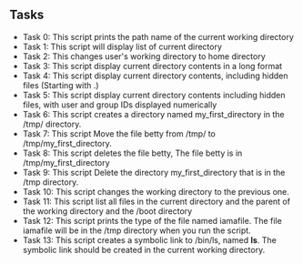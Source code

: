 ## Tasks

- Task 0: This script prints the path name of the current working directory
- Task 1: This script will display list of current directory
- Task 2: This changes user's working directory to home directory
- Task 3: This script display current directory contents in a long format
- Task 4: This script display current directory contents, including hidden files (Starting with .)
- Task 5: This script display current directory contents including hidden files, with user and group IDs displayed numerically
- Task 6: This script  creates a directory named my_first_directory in the /tmp/ directory.
- Task 7: This script Move the file betty from /tmp/ to /tmp/my_first_directory.
- Task 8: This script deletes the file betty, The file betty is in /tmp/my_first_directory
- Task 9: This script Delete the directory my_first_directory that is in the /tmp directory.
- Task 10: This script changes the working directory to the previous one.
- Task 11: This script list all files in the current directory and the parent of the working directory and the /boot directory 
- Task 12: This script prints the type of the file named iamafile. The file iamafile will be in the /tmp directory when you run the script.
- Task 13: This script creates a symbolic link to /bin/ls, named __ls__. The symbolic link should be created in the current working directory.
